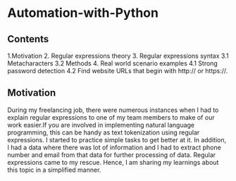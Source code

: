 # Automation-with-Python

## Contents
1.Motivation
2. Regular expressions theory
3. Regular expressions syntax
  3.1 Metacharacters
  3.2 Methods
4. Real world scenario examples
  4.1 Strong password detection
  4.2 Find website URLs that begin with http:// or https://.

## Motivation
During my freelancing job, there were numerous instances when I had to explain regular expressions to one of my team members to make of our work easier.If you are involved in implementing natural language programming, this can be handy as text tokenization using regular expressions. I started to practice simple tasks to get better at it. In addition, I had a data where there was lot of information and I had to extract phone number and email from that data for further processing of data. Regular expressions came to my rescue. Hence, I am sharing my learnings about this topic in a simplified manner.

## 
